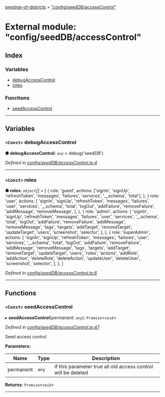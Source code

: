 [prestige-of-districts](../README.md) > ["config/seedDB/accessControl"](../modules/_config_seeddb_accesscontrol_.md)

# External module: "config/seedDB/accessControl"

## Index

### Variables

* [debugAccessControl](_config_seeddb_accesscontrol_.md#debugaccesscontrol)
* [roles](_config_seeddb_accesscontrol_.md#roles)

### Functions

* [seedAccessControl](_config_seeddb_accesscontrol_.md#seedaccesscontrol)

---

## Variables

<a id="debugaccesscontrol"></a>

### `<Const>` debugAccessControl

**● debugAccessControl**: *`any`* =  debug('seedDB')

*Defined in [config/seedDB/accessControl.ts:4](https://github.com/YarosJ/prestige-of-districts/blob/a1ae45e/config/seedDB/accessControl.ts#L4)*

___
<a id="roles"></a>

### `<Const>` roles

**● roles**: *`object`[]* =  [
  {
    role: 'guest',
    actions: ['signIn', 'signUp', 'refreshToken', 'messages', 'failures', 'services', '__schema', 'total'],
  },
  {
    role: 'user',
    actions:
      [
        'signIn', 'signUp', 'refreshToken', 'messages', 'failures', 'user', 'services', '__schema', 'total',
        'logOut', 'addFailure', 'removeFailure', 'addMessage', 'removeMessage',
      ],
  },
  {
    role: 'admin',
    actions:
      [
        'signIn', 'signUp', 'refreshToken', 'messages', 'failures', 'user', 'services', '__schema', 'total',
        'logOut', 'addFailure', 'removeFailure', 'addMessage', 'removeMessage',
        'tags', 'targets', 'addTarget', 'removeTarget', 'updateTarget', 'users',
        'screenshot', 'selector',
      ],
  },
  {
    role: 'superAdmin',
    actions:
      [
        'signIn', 'signUp', 'refreshToken', 'messages', 'failures', 'user', 'services', '__schema', 'total',
        'logOut', 'addFailure', 'removeFailure', 'addMessage', 'removeMessage',
        'tags', 'targets', 'addTarget', 'removeTarget', 'updateTarget', 'users',
        'roles', 'actions', 'addRole', 'addAction', 'deleteRole', 'deleteAction', 'updateUser', 'deleteUser',
        'screenshot', 'selector',
      ],
  },
]

*Defined in [config/seedDB/accessControl.ts:6](https://github.com/YarosJ/prestige-of-districts/blob/a1ae45e/config/seedDB/accessControl.ts#L6)*

___

## Functions

<a id="seedaccesscontrol"></a>

### `<Const>` seedAccessControl

▸ **seedAccessControl**(permanent: *`any`*): `Promise`<`void`>

*Defined in [config/seedDB/accessControl.ts:47](https://github.com/YarosJ/prestige-of-districts/blob/a1ae45e/config/seedDB/accessControl.ts#L47)*

Seed access control

**Parameters:**

| Name | Type | Description |
| ------ | ------ | ------ |
| permanent | `any` |  if this parameter true all old access control will be deleted |

**Returns:** `Promise`<`void`>

___


